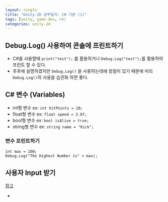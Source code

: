 ```yaml
---
layout: single
title: "Unity-2D 공부일지: C# 기본 (1)"
tags: [unity, game-dev, C#]
categories: unity-2d
---
```


## Debug.Log() 사용하여 콘솔에 프린트하기

- C#를 사용할때 `print("test");` 를 활용하거나 `Debug.Log("test");`를 활용하여 프린트 할 수 있다. 
- 추후에 설명하겠지만 `Debug.Log()` 을 사용하는데에 장점이 있기 때문에 미리 `Debug.Log()`의 사용을 습관화 하면 좋다. 

## C# 변수 (Variables)

- int형 변수 ex: `int hitPoints = 20;`
- float형 변수 ex: `float speed = 3.8f;`
- bool형 변수 ex:  `bool isAlive = true;`
- string형 변수 ex: `string name = "Rick";`

### 변수 프린트하기

```
int max = 100;
Debug.Log("The Highest Number is" + max);
```

## 사용자 Input 받기







<u>참고</u>

- [Complete C# Unity Game Developer 2D 강좌]: https://www.udemy.com/course/unitycourse/

  

